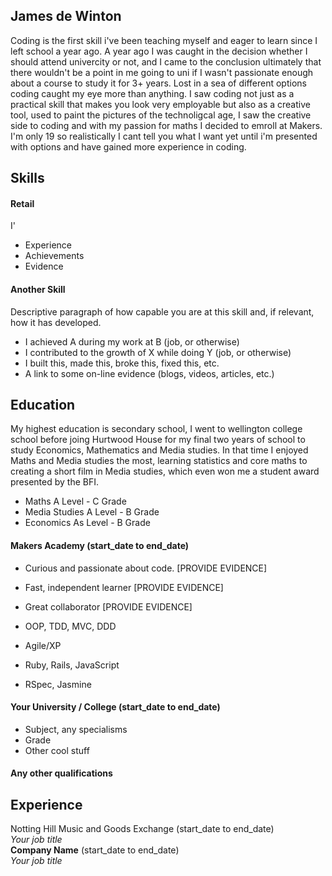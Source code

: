 ## James de Winton

Coding is the first skill i've been teaching myself and eager to learn since I left school a year ago. A year ago I was caught in the decision whether I should attend univercity or not, and I came to the conclusion ultimately that there wouldn't be a point in me going to uni if I wasn't passionate enough about a course to study it for 3+ years. Lost in a sea of different options coding caught my eye more than anything. I saw coding not just as a practical skill that makes you look very employable but also as a creative tool, used to paint the pictures of the technoligcal age, I saw the creative side to coding and with my passion for maths I decided to emroll at Makers. I'm only 19 so realistically I cant tell you what I want yet until i'm presented with options and have gained more experience in coding.

## Skills

#### Retail

I'

- Experience
- Achievements
- Evidence

#### Another Skill

Descriptive paragraph of how capable you are at this skill and, if relevant, how it has developed.

- I achieved A during my work at B (job, or otherwise)
- I contributed to the growth of X while doing Y (job, or otherwise)
- I built this, made this, broke this, fixed this, etc.
- A link to some on-line evidence (blogs, videos, articles, etc.)

## Education
My highest education is secondary school, I went to wellington college school before joing Hurtwood House for my final two years of school to study Economics, Mathematics and Media studies. In that time I enjoyed Maths and Media studies the most, learning statistics and core maths to creating a short film in Media studies, which even won me a student award presented by the BFI.
- Maths A Level - C Grade
- Media Studies A Level - B Grade
- Economics As Level - B Grade
#### Makers Academy (start_date to end_date)

- Curious and passionate about code. [PROVIDE EVIDENCE]
- Fast, independent learner [PROVIDE EVIDENCE]
- Great collaborator [PROVIDE EVIDENCE]

- OOP, TDD, MVC, DDD
- Agile/XP
- Ruby, Rails, JavaScript
- RSpec, Jasmine

#### Your University / College (start_date to end_date)

- Subject, any specialisms
- Grade
- Other cool stuff

#### Any other qualifications

## Experience

Notting Hill Music and Goods Exchange (start_date to end_date)    
*Your job title*  
**Company Name** (start_date to end_date)   
*Your job title*  

